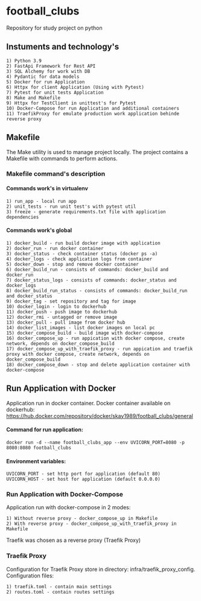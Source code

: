 # football_clubs
Repository for study project on python

## Instuments and technology's

    1) Python 3.9
    2) FastApi Framework for Rest API
    3) SQL Alchemy for work with DB
    4) Pydantic for data models
    5) Docker for run Application
    6) Httpx for client Application (Using with Pytest)
    7) Pytest for unit tests Application
    8) Make and Makefile
    9) Httpx for TestClient in unittest's for Pytest
    10) Docker-Compose for run Application and additional containers
    11) TraefikProxy for emulate production work application behinde reverse proxy


## Makefile
The Make utility is used to manage project locally.
The project contains a Makefile with commands to perform actions.

### Makefile command's description

#### Commands work's in virtualenv
    1) run_app - local run app
    2) unit_tests - run unit test's with pytest util
    3) freeze - generate requirements.txt file with application dependencies
#### Commands work's global
    1) docker_build - run build docker image with application
    2) docker_run - run docker container
    3) docker_status - check container status (docker ps -a)
    4) docker_logs - check application logs from container
    5) docker_down - stop and remove docker container
    6) docker_build_run - consists of commands: docker_build and docker_run
    7) docker_status_logs - consists of commands: docker_status and docker_logs
    8) docker_build_run_status - consists of commands: docker_build_run and docker_status
    9) docker_tag - set repository and tag for image
    10) docker_login - login to dockerhub
    11) docker_push - push image to dockerhub
    12) docker_rmi - untagged or remove image
    13) docker_pull - pull image from docker hub
    14) docker_list_images - list docker images on local pc
    15) docker_compose_build - build image with docker-compose
    16) docker_compose_up - run appication with docker compose, create network, depends on docker_compose_build
    17) docker_compose_up_with_traefik_proxy - run appication and traefik proxy with docker compose, create network, depends on docker_compose_build
    18) docker_compose_down - stop and delete application container with docker-compose

## Run Application with Docker
Application run in docker container.
Docker container available on dockerhub: 
https://hub.docker.com/repository/docker/skay1989/football_clubs/general

#### Command for run application:

    docker run -d --name football_clubs_app --env UVICORN_PORT=8080 -p 8080:8080 football_clubs

#### Environment variables:

    UVICORN_PORT - set http port for application (default 80)
    UVICORN_HOST - set host for application (default 0.0.0.0)

### Run Application with Docker-Compose
Application run with docker-compose in 2 modes:

    1) Without reverse proxy - docker_compose_up in Makefile
    2) With reverse proxy - docker_compose_up_with_traefik_proxy in Makefile

Traefik was chosen as a reverse proxy (Traefik Proxy)

### Traefik Proxy
Configuration for Traefik Proxy store in directory: infra/traefik_proxy_config.
Configuration files:

    1) traefik.toml - contain main settings
    2) routes.toml - contain routes settings



    
